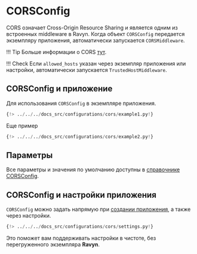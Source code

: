# CORSConfig

CORS означает Cross-Origin Resource Sharing и является одним из встроенных middleware в Ravyn.
Когда объект `CORSConfig` передается экземпляру приложения, автоматически запускается `CORSMiddleware`.

!!! Tip
    Больше информации о CORS
    <a href="https://developer.mozilla.org/en-US/docs/Web/HTTP/CORS" target='_blank'>тут</a>.

!!! Check
    Если `allowed_hosts` указан через экземпляр приложения или настройки, автоматически запускается
    `TrustedHostMiddleware`.


## CORSConfig и приложение

Для использования `CORSConfig` в экземпляре приложения.

```python hl_lines="4 7"
{!> ../../../docs_src/configurations/cors/example1.py!}
```

Еще пример

```python hl_lines="4-6 9"
{!> ../../../docs_src/configurations/cors/example2.py!}
```

## Параметры

Все параметры и значения по умолчанию доступны в [справочнике CORSConfig](../references/configurations/cors.md).

## CORSConfig и настройки приложения

`CORSConfig` можно задать напрямую при [создании приложения](#corsconfig-and-application), а также через настройки.

```python
{!> ../../../docs_src/configurations/cors/settings.py!}
```

Это поможет вам поддерживать настройки в чистоте, без перегруженного экземпляра **Ravyn**.
